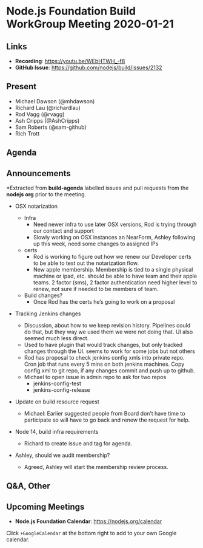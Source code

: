 ﻿# Node.js Foundation Build WorkGroup Meeting 2020-01-21

## Links

* **Recording**: https://youtu.be/WEbHTWH_-f8
* **GitHub Issue**: https://github.com/nodejs/build/issues/2132

## Present


* Michael Dawson (@mhdawson)
* Richard Lau (@richardlau)
* Rod Vagg (@rvagg)
* Ash Cripps (@AshCripps)
* Sam Roberts (@sam-github)
* Rich Trott

## Agenda


## Announcements


*Extracted from **build-agenda** labelled issues and pull requests from the **nodejs org** prior to the meeting.


* OSX notarization
  * Infra
    * Need newer infra to use later OSX versions, Rod is trying through our contact and support
    * Slowly working on OSX instances an NearForm, Ashley following up this week, need some
      changes to assigned IPs
  * certs
    * Rod is working to figure out how we renew our Developer certs to be able to test out the
      notarization flow.  
    * New apple membership. Membership is tied to a single physical machine or ipad, etc.
      should be able to have team and their apple teams. 2 factor (sms), 2 factor authentication
      need higher level to renew, not sure if needed to be members of team.  
  * Build changes?
    * Once Rod has the certs he’s going to work on a proposal


* Tracking Jenkins changes
  * Discussion, about how to we keep revision history. Pipelines could do that, but they way we
    used them we were not doing that. UI also seemed much less direct.
  * Used to have plugin that would track changes, but only tracked changes through the UI. 
    seems to work for some jobs but not others
  * Rod has proposal to check jenkins config xmls into private repo. Cron job that runs every 5
    mins on both jenkins machines. Copy config.xml to git repo, if any changes commit and push
    up to github.
  * Michael to open issue in admin repo to ask for two repos
    * jenkins-config-test
    * jenkins-config-release

* Update on build resource request
  * Michael: Earlier suggested people from Board don’t have time to participate so will have to go
    back and renew the request for help.

* Node 14, build infra requirements
  * Richard to create issue and tag for agenda.

* Ashley, should we audit membership? 
  * Agreed, Ashley will start the membership review process.

## Q&A, Other


## Upcoming Meetings


* **Node.js Foundation Calendar**: https://nodejs.org/calendar


Click `+GoogleCalendar` at the bottom right to add to your own Google calendar.
